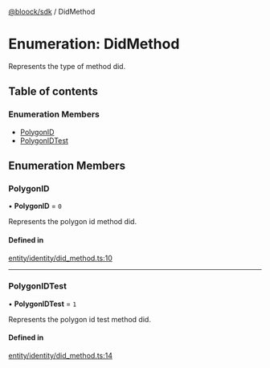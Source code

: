 [@bloock/sdk](../index.md) / DidMethod

# Enumeration: DidMethod

Represents the type of method did.

## Table of contents

### Enumeration Members

- [PolygonID](DidMethod-1.md#polygonid)
- [PolygonIDTest](DidMethod-1.md#polygonidtest)

## Enumeration Members

### PolygonID

• **PolygonID** = ``0``

Represents the polygon id method did.

#### Defined in

[entity/identity/did_method.ts:10](https://github.com/bloock/bloock-sdk/blob/cf2e115/languages/js/src/entity/identity/did_method.ts#L10)

___

### PolygonIDTest

• **PolygonIDTest** = ``1``

Represents the polygon id test method did.

#### Defined in

[entity/identity/did_method.ts:14](https://github.com/bloock/bloock-sdk/blob/cf2e115/languages/js/src/entity/identity/did_method.ts#L14)
